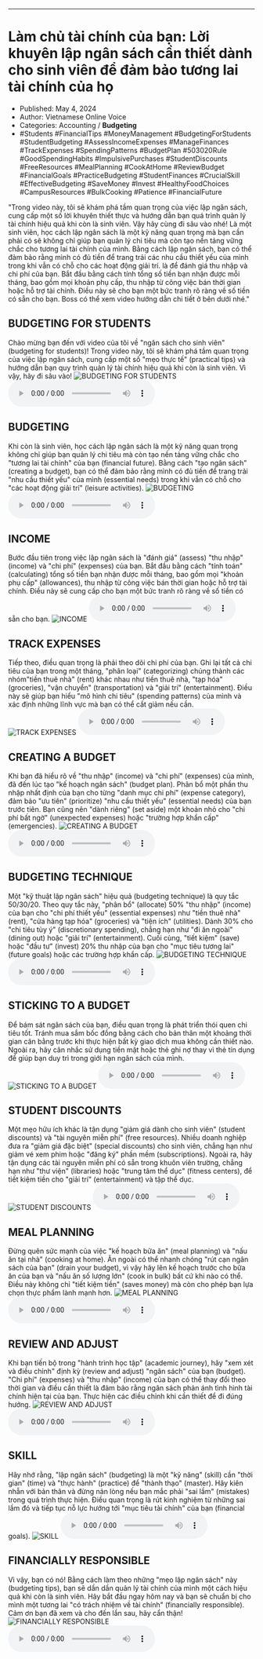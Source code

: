 
---

# Làm chủ tài chính của bạn: Lời khuyên lập ngân sách cần thiết dành cho sinh viên để đảm bảo tương lai tài chính của họ

- Published: May 4, 2024
- Author: Vietnamese Online Voice
- Categories: Accounting / **Budgeting**
- #Students #FinancialTips #MoneyManagement #BudgetingForStudents #StudentBudgeting #AssessIncomeExpenses #ManageFinances #TrackExpenses #SpendingPatterns #BudgetPlan #503020Rule #GoodSpendingHabits #ImpulsivePurchases #StudentDiscounts #FreeResources #MealPlanning #CookAtHome #ReviewBudget #FinancialGoals #PracticeBudgeting #StudentFinances #CrucialSkill #EffectiveBudgeting #SaveMoney #Invest #HealthyFoodChoices #CampusResources #BulkCooking #Patience #FinancialFuture

"Trong video này, tôi sẽ khám phá tầm quan trọng của việc lập ngân sách, cung cấp một số lời khuyên thiết thực và hướng dẫn bạn quá trình quản lý tài chính hiệu quả khi còn là sinh viên. Vậy hãy cùng đi sâu vào nhé! Là một sinh viên, học cách lập ngân sách là một kỹ năng quan trọng mà bạn cần phải có sẽ không chỉ giúp bạn quản lý chi tiêu mà còn tạo nền tảng vững chắc cho tương lai tài chính của mình. Bằng cách lập ngân sách, bạn có thể đảm bảo rằng mình có đủ tiền để trang trải các nhu cầu thiết yếu của mình trong khi vẫn có chỗ cho các hoạt động giải trí. là để đánh giá thu nhập và chi phí của bạn. Bắt đầu bằng cách tính tổng số tiền bạn nhận được mỗi tháng, bao gồm mọi khoản phụ cấp, thu nhập từ công việc bán thời gian hoặc hỗ trợ tài chính. Điều này sẽ cho bạn một bức tranh rõ ràng về số tiền có sẵn cho bạn. Boss có thể xem video hướng dẫn chi tiết ở bên dưới nhé."


## BUDGETING FOR STUDENTS

Chào mừng bạn đến với video của tôi về "ngân sách cho sinh viên" (budgeting for students)! Trong video này, tôi sẽ khám phá tầm quan trọng của việc lập ngân sách, cung cấp một số "mẹo thực tế" (practical tips) và hướng dẫn bạn quy trình quản lý tài chính hiệu quả khi còn là sinh viên. Vì vậy, hãy đi sâu vào!
![BUDGETING FOR STUDENTS](https://http-archiver-apis-production-80.schnworks.com/storage/images/transitions/2024-05-04/transition-19052734945-Montserrat-Thin-4A148C.jpg)
<audio controls>
    <source src="https://http-archiver-apis-production-80.schnworks.com/storage/storage/audio/file-19577019573.mp3" type="audio/mpeg">
</audio>



## BUDGETING

Khi còn là sinh viên, học cách lập ngân sách là một kỹ năng quan trọng không chỉ giúp bạn quản lý chi tiêu mà còn tạo nền tảng vững chắc cho "tương lai tài chính" của bạn (financial future). Bằng cách "tạo ngân sách" (creating a budget), bạn có thể đảm bảo rằng mình có đủ tiền để trang trải "nhu cầu thiết yếu" của mình (essential needs) trong khi vẫn có chỗ cho "các hoạt động giải trí" (leisure activities).
![BUDGETING](https://http-archiver-apis-production-80.schnworks.com/storage/images/transitions/2024-05-04/transition--15016783211-Montserrat-Bold-004895.jpg)
<audio controls>
    <source src="https://http-archiver-apis-production-80.schnworks.com/storage/storage/audio/file-37158172366.mp3" type="audio/mpeg">
</audio>



## INCOME

Bước đầu tiên trong việc lập ngân sách là "đánh giá" (assess) "thu nhập" (income) và "chi phí" (expenses) của bạn. Bắt đầu bằng cách "tính toán" (calculating) tổng số tiền bạn nhận được mỗi tháng, bao gồm mọi "khoản phụ cấp" (allowances), thu nhập từ công việc bán thời gian hoặc hỗ trợ tài chính. Điều này sẽ cung cấp cho bạn một bức tranh rõ ràng về số tiền có sẵn cho bạn.
![INCOME](https://http-archiver-apis-production-80.schnworks.com/storage/images/transitions/2024-05-04/transition-12685069848-Montserrat-Regular-303F9F.jpg)
<audio controls>
    <source src="https://http-archiver-apis-production-80.schnworks.com/storage/storage/audio/file-27074506508.mp3" type="audio/mpeg">
</audio>



## TRACK EXPENSES

Tiếp theo, điều quan trọng là phải theo dõi chi phí của bạn. Ghi lại tất cả chi tiêu của bạn trong một tháng, "phân loại" (categorizing) chúng thành các nhóm"tiền thuê nhà" (rent) khác nhau như tiền thuê nhà, "tạp hóa" (groceries), "vận chuyển" (transportation) và "giải trí" (entertainment). Điều này sẽ giúp bạn hiểu "mô hình chi tiêu" (spending patterns) của mình và xác định những lĩnh vực mà bạn có thể cắt giảm nếu cần.
![TRACK EXPENSES](https://http-archiver-apis-production-80.schnworks.com/storage/images/transitions/2024-05-04/transition--5358951978-Montserrat-ExtraBold-7B1FA2.jpg)
<audio controls>
    <source src="https://http-archiver-apis-production-80.schnworks.com/storage/storage/audio/file-10949635515.mp3" type="audio/mpeg">
</audio>



## CREATING A BUDGET

Khi bạn đã hiểu rõ về "thu nhập" (income) và "chi phí" (expenses) của mình, đã đến lúc tạo "kế hoạch ngân sách" (budget plan). Phân bổ một phần thu nhập nhất định của bạn cho từng "danh mục chi phí" (expense category), đảm bảo "ưu tiên" (prioritize) "nhu cầu thiết yếu" (essential needs) của bạn trước tiên. Bạn cũng nên "dành riêng" (set aside) một khoản nhỏ cho "chi phí bất ngờ" (unexpected expenses) hoặc "trường hợp khẩn cấp" (emergencies).
![CREATING A BUDGET](https://http-archiver-apis-production-80.schnworks.com/storage/images/transitions/2024-05-04/transition--10625371596-Montserrat-Medium-283593.jpg)
<audio controls>
    <source src="https://http-archiver-apis-production-80.schnworks.com/storage/storage/audio/file-35617971977.mp3" type="audio/mpeg">
</audio>



## BUDGETING TECHNIQUE

Một "kỹ thuật lập ngân sách" hiệu quả (budgeting technique) là quy tắc 50/30/20. Theo quy tắc này, "phân bổ" (allocate) 50% "thu nhập" (income) của bạn cho "chi phí thiết yếu" (essential expenses) như "tiền thuê nhà" (rent), "cửa hàng tạp hóa" (groceries) và "tiện ích" (utilities). Dành 30% cho "chi tiêu tùy ý" (discretionary spending), chẳng hạn như "đi ăn ngoài" (dining out) hoặc "giải trí" (entertainment). Cuối cùng, "tiết kiệm" (save) hoặc "đầu tư" (invest) 20% thu nhập của bạn cho "mục tiêu tương lai" (future goals) hoặc các trường hợp khẩn cấp.
![BUDGETING TECHNIQUE](https://http-archiver-apis-production-80.schnworks.com/storage/images/transitions/2024-05-04/transition--6432100773-Montserrat-Black-004895.jpg)
<audio controls>
    <source src="https://http-archiver-apis-production-80.schnworks.com/storage/storage/audio/file-4693408287.mp3" type="audio/mpeg">
</audio>



## STICKING TO A BUDGET

Để bám sát ngân sách của bạn, điều quan trọng là phát triển thói quen chi tiêu tốt. Tránh mua sắm bốc đồng bằng cách cho bản thân một khoảng thời gian cân bằng trước khi thực hiện bất kỳ giao dịch mua không cần thiết nào. Ngoài ra, hãy cân nhắc sử dụng tiền mặt hoặc thẻ ghi nợ thay vì thẻ tín dụng để giúp bạn duy trì trong giới hạn ngân sách của mình.
![STICKING TO A BUDGET](https://http-archiver-apis-production-80.schnworks.com/storage/images/transitions/2024-05-04/transition-5174241970-Montserrat-ExtraBold-004895.jpg)
<audio controls>
    <source src="https://http-archiver-apis-production-80.schnworks.com/storage/storage/audio/file-41315558155.mp3" type="audio/mpeg">
</audio>



## STUDENT DISCOUNTS

Một mẹo hữu ích khác là tận dụng "giảm giá dành cho sinh viên" (student discounts) và "tài nguyên miễn phí" (free resources). Nhiều doanh nghiệp đưa ra "giảm giá đặc biệt" (special discounts) cho sinh viên, chẳng hạn như giảm vé xem phim hoặc "đăng ký" phần mềm (subscriptions). Ngoài ra, hãy tận dụng các tài nguyên miễn phí có sẵn trong khuôn viên trường, chẳng hạn như "thư viện" (libraries) hoặc "trung tâm thể dục" (fitness centers), để tiết kiệm tiền cho "giải trí" (entertainment) và tập thể dục.
![STUDENT DISCOUNTS](https://http-archiver-apis-production-80.schnworks.com/storage/images/transitions/2024-05-04/transition-10608033410-Montserrat-Bold-303F9F.jpg)
<audio controls>
    <source src="https://http-archiver-apis-production-80.schnworks.com/storage/storage/audio/file-22048763344.mp3" type="audio/mpeg">
</audio>



## MEAL PLANNING

Đừng quên sức mạnh của việc "kế hoạch bữa ăn" (meal planning) và "nấu ăn tại nhà" (cooking at home). Ăn ngoài có thể nhanh chóng "rút cạn ngân sách của bạn" (drain your budget), vì vậy hãy lên kế hoạch trước cho bữa ăn của bạn và "nấu ăn số lượng lớn" (cook in bulk) bất cứ khi nào có thể. Điều này không chỉ "tiết kiệm tiền" (saves money) mà còn cho phép bạn lựa chọn thực phẩm lành mạnh hơn.
![MEAL PLANNING](https://http-archiver-apis-production-80.schnworks.com/storage/images/transitions/2024-05-04/transition--15397394812-Montserrat-Thin-283593.jpg)
<audio controls>
    <source src="https://http-archiver-apis-production-80.schnworks.com/storage/storage/audio/file-27270838845.mp3" type="audio/mpeg">
</audio>



## REVIEW AND ADJUST

Khi bạn tiến bộ trong "hành trình học tập" (academic journey), hãy "xem xét và điều chỉnh" định kỳ (review and adjust) "ngân sách" của bạn (budget). "Chi phí" (expenses) và "thu nhập" (income) của bạn có thể thay đổi theo thời gian và điều cần thiết là đảm bảo rằng ngân sách phản ánh tình hình tài chính hiện tại của bạn. Thực hiện các điều chỉnh khi cần thiết để đi đúng hướng.
![REVIEW AND ADJUST](https://http-archiver-apis-production-80.schnworks.com/storage/images/transitions/2024-05-04/transition--25756125309-Montserrat-Thin-004895.jpg)
<audio controls>
    <source src="https://http-archiver-apis-production-80.schnworks.com/storage/storage/audio/file-17974557728.mp3" type="audio/mpeg">
</audio>



## SKILL

Hãy nhớ rằng, "lập ngân sách" (budgeting) là một "kỹ năng" (skill) cần "thời gian" (time) và "thực hành" (practice) để "thành thạo" (master). Hãy kiên nhẫn với bản thân và đừng nản lòng nếu bạn mắc phải "sai lầm" (mistakes) trong quá trình thực hiện. Điều quan trọng là rút kinh nghiệm từ những sai lầm đó và tiếp tục nỗ lực hướng tới "mục tiêu tài chính" của bạn (financial goals).
![SKILL](https://http-archiver-apis-production-80.schnworks.com/storage/images/transitions/2024-05-04/transition--27391806299-Montserrat-Black-673AB7.jpg)
<audio controls>
    <source src="https://http-archiver-apis-production-80.schnworks.com/storage/storage/audio/file-16462814746.mp3" type="audio/mpeg">
</audio>



## FINANCIALLY RESPONSIBLE

Vì vậy, bạn có nó! Bằng cách làm theo những "mẹo lập ngân sách" này (budgeting tips), bạn sẽ dần dần quản lý tài chính của mình một cách hiệu quả khi còn là sinh viên. Hãy bắt đầu ngay hôm nay và bạn sẽ chuẩn bị cho mình một tương lai "có trách nhiệm về tài chính" (financially responsible). Cảm ơn bạn đã xem và cho đến lần sau, hãy cẩn thận!
![FINANCIALLY RESPONSIBLE](https://http-archiver-apis-production-80.schnworks.com/storage/images/transitions/2024-05-04/transition-19400343383-Montserrat-Regular-673AB7.jpg)
<audio controls>
    <source src="https://http-archiver-apis-production-80.schnworks.com/storage/storage/audio/file-36500524788.mp3" type="audio/mpeg">
</audio>

